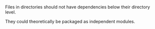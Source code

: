 Files in directories should not have dependencies below their directory level.

They could theoretically be packaged as independent modules.
